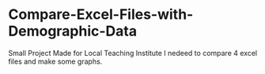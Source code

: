 # Compare-Excel-Files-with-Demographic-Data
Small Project Made for Local Teaching Institute
I nedeed to compare 4 excel files and make some graphs.
